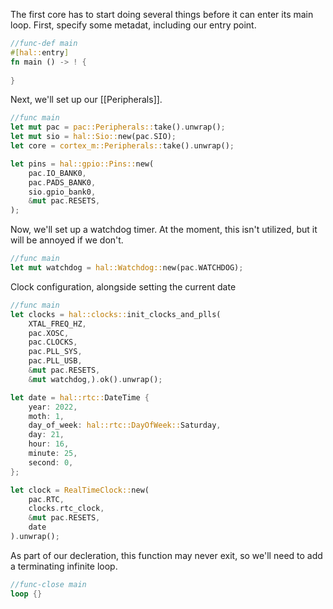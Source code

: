 The first core has to start doing several things before it can enter its main loop. First, specify some metadat, including our entry point.

```rust
//func-def main
#[hal::entry]
fn main () -> ! {
	
}
```

Next, we'll set up our [[Peripherals]].

```rust
//func main
let mut pac = pac::Peripherals::take().unwrap();
let mut sio = hal::Sio::new(pac.SIO);
let core = cortex_m::Peripherals::take().unwrap();

let pins = hal::gpio::Pins::new(
	pac.IO_BANK0,
	pac.PADS_BANK0,
	sio.gpio_bank0,
	&mut pac.RESETS,
);
```

Now, we'll set up a watchdog timer. At the moment, this isn't utilized, but it will be annoyed if we don't.

```rust
//func main
let mut watchdog = hal::Watchdog::new(pac.WATCHDOG);
```

Clock configuration, alongside setting the current date

```rust
//func main
let clocks = hal::clocks::init_clocks_and_plls(
	XTAL_FREQ_HZ,
	pac.XOSC,
	pac.CLOCKS,
	pac.PLL_SYS,
	pac.PLL_USB,
	&mut pac.RESETS,
	&mut watchdog,).ok().unwrap();

let date = hal::rtc::DateTime {
	year: 2022,
	moth: 1,
	day_of_week: hal::rtc::DayOfWeek::Saturday,
	day: 21,
	hour: 16,
	minute: 25,
	second: 0,
};

let clock = RealTimeClock::new(
	pac.RTC,
	clocks.rtc_clock,
	&mut pac.RESETS,
	date
).unwrap();
```

As part of our decleration, this function may never exit, so we'll need to add a terminating infinite loop.

```rust
//func-close main
loop {}
```